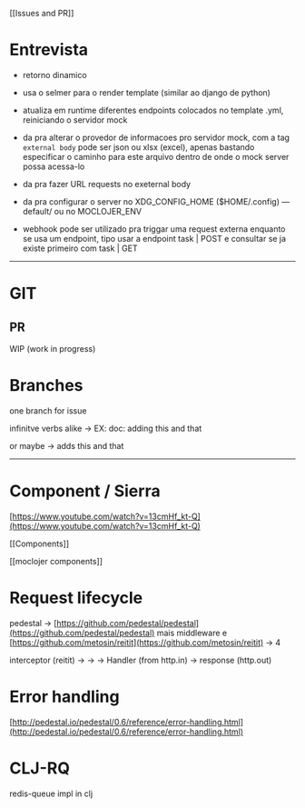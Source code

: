[[Issues and PR]]

# Entrevista

- retorno dinamico

- usa o selmer para o render template (similar ao django de python)
- atualiza em runtime diferentes endpoints colocados no template .yml, reiniciando o servidor mock
- da pra alterar o provedor de informacoes pro servidor mock, com a tag `external body` pode ser json ou xlsx (excel), apenas bastando especificar o caminho para este arquivo dentro de onde o mock server possa acessa-lo
- da pra fazer URL requests no exeternal body
- da pra configurar o server no XDG_CONFIG_HOME ($HOME/.config) — default/ ou no MOCLOJER_ENV
- webhook pode ser utilizado pra triggar uma request externa enquanto se usa um endpoint, tipo usar a endpoint task | POST e consultar se ja existe primeiro com task | GET

  

  

---

# GIT

## PR

WIP (work in progress)

# Branches

one branch for issue

infinitve verbs alike → EX: doc: adding this and that

or maybe → adds this and that

  

---

# Component / Sierra

[https://www.youtube.com/watch?v=13cmHf_kt-Q](https://www.youtube.com/watch?v=13cmHf_kt-Q)

[[Components]]

[[moclojer components]]

# Request lifecycle

pedestal → [https://github.com/pedestal/pedestal](https://github.com/pedestal/pedestal) mais middleware e [https://github.com/metosin/reitit](https://github.com/metosin/reitit) → 4

interceptor (reitit) → → → Handler (from http.in) → response (http.out)

# Error handling

[http://pedestal.io/pedestal/0.6/reference/error-handling.html](http://pedestal.io/pedestal/0.6/reference/error-handling.html)

# CLJ-RQ

redis-queue impl in clj